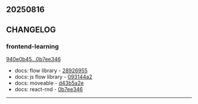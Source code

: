 ## 20250816

## CHANGELOG

### frontend-learning

[940e0b45...0b7ee346](https://github.com/zhbhun/frontend-learning/compare/940e0b45...0b7ee346)

* docs: flow library - [28926955](https://github.com/zhbhun/frontend-learning/commit/28926955fa58fb1b85d7218b28ca0201f15d1a6d)
* docs: js flow library - [093144a2](https://github.com/zhbhun/frontend-learning/commit/093144a24113fe0605e3bfe89860b01497b37431)
* docs: moveable - [d43b5a2e](https://github.com/zhbhun/frontend-learning/commit/d43b5a2eb08630a2e5e78ee0f2bbf6893565c42b)
* docs: react-rnd - [0b7ee346](https://github.com/zhbhun/frontend-learning/commit/0b7ee34622b792f797587eed53964089338baf5d)

---

